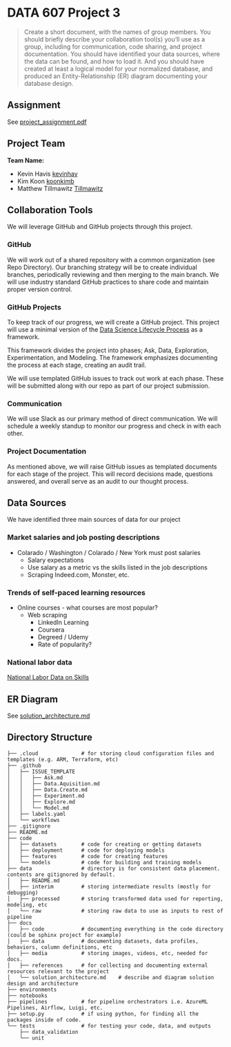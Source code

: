 # DATA 607 Project 3

>Create a short document, with the names of group members. You should briefly describe your collaboration tool(s) you’ll use as a group, including for communication, code sharing, and project documentation. You should have identified your data sources, where the data can be found, and how to load it. And you should have created at least a logical model for your normalized database, and produced an Entity-Relationship (ER) diagram documenting your database design.

## Assignment

See [project_assignment.pdf](docs/project_assignment.pdf)

## Project Team

**Team Name: <TBD>**

- Kevin Havis [kevinhav](https://github.com/kevinhav/)
- Kim Koon [koonkimb](https://github.com/koonkimb)
- Matthew Tillmawitz [Tillmawitz](https://github.com/Tillmawitz)

## Collaboration Tools

We will leverage GitHub and GitHub projects through this project.

### GitHub

We will work out of a shared repository with a common organization (see Repo Directory). Our branching strategy will be to create individual branches, periodically reviewing and then merging to the main branch. We will use industry standard GitHub practices to share code and maintain proper version control.

### GitHub Projects

To keep track of our progress, we will create a GitHub project. This project will use a minimal version of the [Data Science Lifecycle Process](https://github.com/dslp/dslp) as a framework.

This framework divides the project into phases; Ask, Data, Exploration, Experimentation, and Modeling. The framework emphasizes documenting the process at each stage, creating an audit trail.

We will use templated GitHub issues to track out work at each phase. These will be submitted along with our repo as part of our project submission.

### Communication

We will use Slack as our primary method of direct communication. We will schedule a weekly standup to monitor our progress and check in with each other.

### Project Documentation

As mentioned above, we will raise GitHub issues as templated documents for each stage of the project. This will record decisions made, questions answered, and overall serve as an audit to our thought process.

## Data Sources

We have identified three main sources of data for our project

### Market salaries and job posting descriptions

- Colarado / Washington / Colarado / New York must post salaries
    - Salary expectations
    - Use salary as a metric vs the skills listed in the job descriptions
    - Scraping Indeed.com, Monster, etc.

### Trends of self-paced learning resources

- Online courses - what courses are most popular?
    - Web scraping
        - LinkedIn Learning
        - Coursera
        - Degreed / Udemy
        - Rate of popularity?

### National labor data

[National Labor Data on Skills](https://www.bls.gov/emp/data/skills-data.htm)

## ER Diagram

See [solution_architecture.md](docs/solution_architecture.md)

## Directory Structure

```
├── .cloud              # for storing cloud configuration files and templates (e.g. ARM, Terraform, etc)
├── .github
│   ├── ISSUE_TEMPLATE
│   │   ├── Ask.md
│   │   ├── Data.Aquisition.md
│   │   ├── Data.Create.md
│   │   ├── Experiment.md
│   │   ├── Explore.md
│   │   └── Model.md
│   ├── labels.yaml
│   └── workflows
├── .gitignore
├── README.md
├── code
│   ├── datasets        # code for creating or getting datasets
│   ├── deployment      # code for deploying models
│   ├── features        # code for creating features
│   └── models          # code for building and training models
├── data                # directory is for consistent data placement. contents are gitignored by default.
│   ├── README.md
│   ├── interim         # storing intermediate results (mostly for debugging)
│   ├── processed       # storing transformed data used for reporting, modeling, etc
│   └── raw             # storing raw data to use as inputs to rest of pipeline
├── docs
│   ├── code            # documenting everything in the code directory (could be sphinx project for example)
│   ├── data            # documenting datasets, data profiles, behaviors, column definitions, etc
│   ├── media           # storing images, videos, etc, needed for docs.
│   ├── references      # for collecting and documenting external resources relevant to the project
│   └── solution_architecture.md    # describe and diagram solution design and architecture
├── environments
├── notebooks
├── pipelines           # for pipeline orchestrators i.e. AzureML Pipelines, Airflow, Luigi, etc.
├── setup.py            # if using python, for finding all the packages inside of code.
└── tests               # for testing your code, data, and outputs
    ├── data_validation
    └── unit
```
